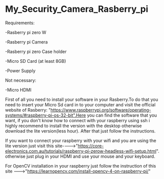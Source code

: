 # My_Security_Camera_Rasberry_pi
Requirements:

-Rasberry pi zero W


-Rasberry pi Camera

-Rasberry pi zero Case holder

-Micro SD Card (at least 8GB)

-Power Supply

Not necessary:

-Micro HDMI

First of all you need to install your software in your Rasberry.To do that you need to insert your Micro Sd card in to your computer and visit the official 
website of Rasberry: "https://www.raspberrypi.org/software/operating-systems/#raspberry-pi-os-32-bit".Here you can find the software that you want, if you don't 
know how to connect with your raspberry using ssh i highly recommend to install the version with the desktop otherwise download the lite version(less hour).
After that just follow the instructions.

If you want to connect your raspberry with your wifi and you are using the lite version just visit this site---->"https://core-electronics.com.au/tutorials/raspberry-pi-zerow-headless-wifi-setup.html".
otherwise just plug in your HDMI and use your mouse and your keyboard.

For OpenCV installation in your raspberry just follow the instruction of this site --->"https://learnopencv.com/install-opencv-4-on-raspberry-pi/"
